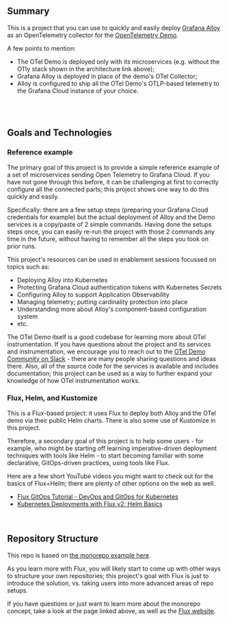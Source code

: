 ## Summary
This is a project that you can use to quickly and easily deploy [Grafana Alloy](https://grafana.com/docs/alloy/latest/) as an OpenTelemetry collector for the [OpenTelemetry Demo](https://opentelemetry.io/docs/demo/architecture/).

A few points to mention:
- The OTel Demo is deployed only with its microservices (e.g. without the O11y stack shown in the architecture link above);
- Grafana Alloy is deployed in place of the demo's OTel Collector;
- Alloy is configured to ship all the OTel Demo's OTLP-based telemetry to the Grafana Cloud instance of your choice.

<br>
<br>

## Goals and Technologies

### Reference example

The primary goal of this project is to provide a simple reference example of a set of microservices sending Open Telemetry to Grafana Cloud. If you have not gone through this before, it can be challenging at first to correctly configure all the connected parts; this project shows one way to do this quickly and easily. 

Specifically: there are a few setup steps (preparing your Grafana Cloud credentials for example) but the actual deployment of Alloy and the Demo services is a copy/paste of 2 simple commands. Having done the setups steps once, you can easily re-run the project with those 2 commands any time in the future, without having to remember all the steps you took on prior runs.

This project's resources can be used in enablement sessions focussed on topics such as: 
- Deploying Alloy into Kubernetes
- Protecting Grafana Cloud authentication tokens with Kubernetes Secrets
- Configuring Alloy to support Application Observability
- Managing telemetry; putting cardinality protection into place
- Understanding more about Alloy's component-based configuration system
- etc.

The OTel Demo itself is a good codebase for learning more about OTel instrumentation. If you have questions about the project and its services and instrumentation, we encourage you to reach out to the [OTel Demo Community on Slack](https://opentelemetry.io/community/end-user/slack-channel/) - there are many people sharing questions and ideas there. Also, all of the source code for the services is available and includes documentation; this project can be used as a way to further expand your knowledge of how OTel instrumentation works.

### Flux, Helm, and Kustomize

This is a Flux-based project: it uses Flux to deploy both Alloy and the OTel demo via their public Helm charts. There is also some use of Kustomize in this project.

Therefore, a secondary goal of this project is to help some users - for example, who might be starting off learning imperative-driven deployment techniques with tools like Helm - to start becoming familiar with some declarative, GitOps-driven practices, using tools like Flux.

Here are a few short YouTube videos you might want to check out for the basics of Flux+Helm; there are plenty of other options on the web as well.
- [Flux GitOps Tutorial - DevOps and GitOps for Kubernetes](https://www.youtube.com/watch?v=PFLimPh5-wo)
- [Kubernetes Deployments with Flux v2: Helm Basics](https://www.youtube.com/watch?v=UhV8kYcb9Mc)


<br>

## Repository Structure
This repo is based on [the monorepo example here](https://github.com/fluxcd/flux2-kustomize-helm-example).

As you learn more with Flux, you will likely start to come up with other ways to structure your own repositories; this project's goal with Flux is just to introduce the solution, vs. taking users into more advanced areas of repo setups.

If you have questions or just want to learn more about the monorepo concept, take a look at the page linked above, as well as the [Flux website](https://fluxcd.io/flux/guides/repository-structure/#monorepo).

<br>



